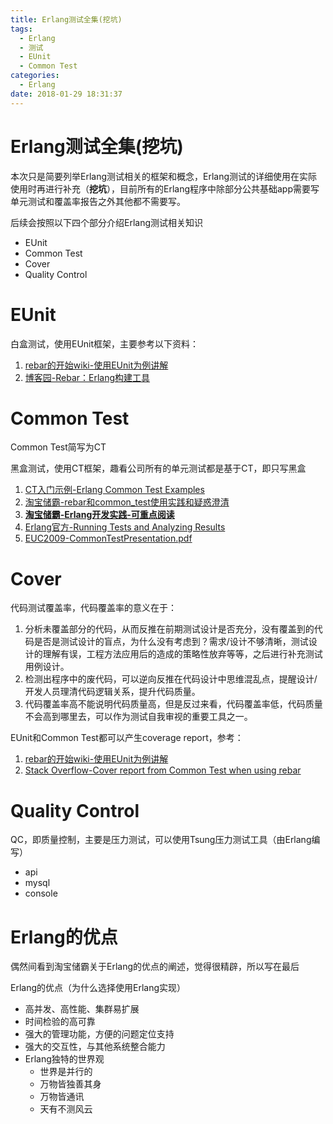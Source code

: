 ```yaml
---
title: Erlang测试全集(挖坑)
tags:
  - Erlang
  - 测试
  - EUnit
  - Common Test
categories:
  - Erlang
date: 2018-01-29 18:31:37
---
```



# Erlang测试全集(挖坑)

本次只是简要列举Erlang测试相关的框架和概念，Erlang测试的详细使用在实际使用时再进行补充（**挖坑**），目前所有的Erlang程序中除部分公共基础app需要写单元测试和覆盖率报告之外其他都不需要写。

后续会按照以下四个部分介绍Erlang测试相关知识

- EUnit
- Common Test
- Cover
- Quality Control

<!--more-->

# EUnit

白盒测试，使用EUnit框架，主要参考以下资料：

1. [rebar的开始wiki-使用EUnit为例讲解](https://github.com/rebar/rebar/wiki/Getting-started)
2. [博客园-Rebar：Erlang构建工具](http://www.cnblogs.com/panfeng412/archive/2011/08/14/compile-erlang-with-rebar.html)

# Common Test

Common Test简写为CT

黑盒测试，使用CT框架，趣看公司所有的单元测试都是基于CT，即只写黑盒

1. [CT入门示例-Erlang Common Test Examples](https://github.com/Eonblast/Trinity)
2. [淘宝储霸-rebar和common_test使用实践和疑惑澄清](http://blog.yufeng.info/archives/1711)
3. [**淘宝储霸-Erlang开发实践-可重点阅读**](https://www.google.com/url?q=http://blog.yufeng.info/wp-content/uploads/2009/11/Erlang%25E5%25BC%2580%25E5%258F%2591%25E5%25AE%259E%25E8%25B7%25B5.pptx&sa=U&ved=0ahUKEwjBzo-OxvLYAhVXHGMKHZuNAzQQFggTMAU&client=internal-uds-cse&cx=011994216034381653247:b54vq7hrjse&usg=AOvVaw0WIFSQAi_m-43HdKJGEZcl)
4. [Erlang官方-Running Tests and Analyzing Results](http://erlang.org/doc/apps/common_test/run_test_chapter.html)
5. [EUC2009-CommonTestPresentation.pdf](http://www.erlang-factory.com/upload/presentations/204/EUC2009-CommonTestPresentation.pdf)

# Cover

代码测试覆盖率，代码覆盖率的意义在于：

1. 分析未覆盖部分的代码，从而反推在前期测试设计是否充分，没有覆盖到的代码是否是测试设计的盲点，为什么没有考虑到？需求/设计不够清晰，测试设计的理解有误，工程方法应用后的造成的策略性放弃等等，之后进行补充测试用例设计。
2. 检测出程序中的废代码，可以逆向反推在代码设计中思维混乱点，提醒设计/开发人员理清代码逻辑关系，提升代码质量。
3. 代码覆盖率高不能说明代码质量高，但是反过来看，代码覆盖率低，代码质量不会高到哪里去，可以作为测试自我审视的重要工具之一。

EUnit和Common Test都可以产生coverage report，参考：

1. [rebar的开始wiki-使用EUnit为例讲解](https://github.com/rebar/rebar/wiki/Getting-started)
2. [Stack Overflow-Cover report from Common Test when using rebar](https://stackoverflow.com/questions/28969405/cover-report-from-common-test-when-using-rebar)

# Quality Control

QC，即质量控制，主要是压力测试，可以使用Tsung压力测试工具（由Erlang编写）

- api
- mysql
- console


# Erlang的优点

偶然间看到淘宝储霸关于Erlang的优点的阐述，觉得很精辟，所以写在最后

Erlang的优点（为什么选择使用Erlang实现）

- 高并发、高性能、集群易扩展
- 时间检验的高可靠
- 强大的管理功能，方便的问题定位支持
- 强大的交互性，与其他系统整合能力
- Erlang独特的世界观
  - 世界是并行的
  - 万物皆独善其身
  - 万物皆通讯
  - 天有不测风云